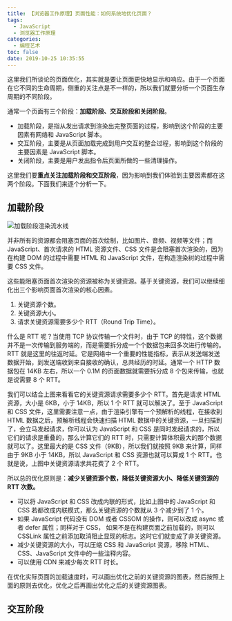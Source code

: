 ```yaml
---
title: 【浏览器工作原理】页面性能：如何系统地优化页面？
tags:
  - JavaScript
  - 浏览器工作原理
categories:
  - 编程艺术
toc: false
date: 2019-10-25 10:35:55
---
```


这里我们所谈论的页面优化，其实就是要让页面更快地显示和响应。由于一个页面在它不同的生命周期，侧重的关注点是不一样的，所以我们就要分析一个页面生存周期的不同阶段。

<!--more-->

通常一个页面有三个阶段：**加载阶段、交互阶段和关闭阶段**。
- 加载阶段，是指从发出请求到渲染出完整页面的过程，影响到这个阶段的主要因素有网络和 JavaScript 脚本。
- 交互阶段，主要是从页面加载完成到用户交互的整合过程，影响到这个阶段的主要因素是 JavaScript 脚本。
- 关闭阶段，主要是用户发出指令后页面所做的一些清理操作。

这里我们要**重点关注加载阶段和交互阶段**，因为影响到我们体验到主要因素都在这两个阶段。下面我们来逐个分析一下。

## 加载阶段

![加载阶段渲染流水线](http://a4.qpic.cn/psb?/V11Tp57c2B9kPO/ZAH8T7KCb95FoiUatjUClxAU1UBxE8zvGXpNupdpfeo!/b/dJ8AAAAAAAAA&ek=1&kp=1&pt=0&bo=dgTLAQAAAAARF5g!&tl=1&vuin=445395697&tm=1572829200&sce=60-4-3&rf=viewer_4)

并非所有的资源都会阻塞页面的首次绘制，比如图片、音频、视频等文件；而 JavaScript、首次请求的 HTML 资源文件、CSS 文件是会阻塞首次渲染的，因为在构建 DOM 的过程中需要 HTML 和 JavaScript 文件，在构造渲染树的过程中需要 CSS 文件。

这些能阻塞页面首次渲染的资源被称为关键资源。基于关键资源，我们可以继续细化出三个影响页面首次渲染的核心因素。

1. 关键资源个数。
2. 关键资源大小。
3. 请求关键资源需要多少个 RTT（Round Trip Time）。

什么是 RTT 呢？当使用 TCP 协议传输一个文件时，由于 TCP 的特性，这个数据并不是一次传输到服务端的，而是需要拆分成一个个数据包来回多次进行传输的。RTT 就是这里的往返时延。它是网络中一个重要的性能指标，表示从发送端发送数据开始，到发送端收到来自接收的确认，总共经历的时延。通常一个 HTTP 数据包在 14KB 左右，所以一个 0.1M 的页面数据就需要拆分成 8 个包来传输，也就是说需要 8 个 RTT。

我们可以结合上图来看看它的关键资源请求需要多少个 RTT。首先是请求 HTML 资源，大小是 6KB，小于 14KB，所以 1 个 RTT 就可以解决了。至于 JavaScript 和 CSS 文件，这里需要注意一点，由于渲染引擎有一个预解析的线程，在接收到 HTML 数据之后，预解析线程会快速扫描 HTML 数据中的关键资源，一旦扫描到了，会立马发起请求，你可以认为 JavaScript 和 CSS 是同时发起请求的，所以它们的请求是重叠的，那么计算它们的 RTT 时，只需要计算体积最大的那个数据就可以了。这里最大的是 CSS 文件（9KB），所以我们就按照 9KB 来计算，同样由于 9KB 小于 14KB，所以 JavaScript 和 CSS 资源也就可以算成 1 个 RTT。也就是说，上图中关键资源请求共花费了 2 个 RTT。

所以总的优化原则是：**减少关键资源个数，降低关键资源大小、降低关键资源的 RTT 次数。**

- 可以将 JavaScript 和 CSS 改成内联的形式，比如上图中的 JavaScript 和 CSS 若都改成内联模式，那么关键资源的个数就从 3 个减少到了 1 个。
- 如果 JavaScript 代码没有 DOM 或者 CSSOM 的操作，则可以改成 async 或者 defer 属性；同样对于 CSS， 如果不是在构建页面之前加载的，则可以 CSSLink 属性之前添加取消阻止显现的标志。这时它们就变成了非关键资源。
- 减少关键资源的大小，可以压缩 CSS 和 JavaScript 资源，移除 HTML、CSS、JavaScript 文件中的一些注释内容。
- 可以使用 CDN 来减少每次 RTT 时长。

在优化实际页面的加载速度时，可以画出优化之前的关键资源的图表，然后按照上面的原则去优化，优化之后再画出优化之后的关键资源图表。

## 交互阶段


